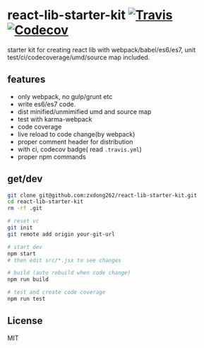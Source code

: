 # react-lib-starter-kit [![Travis][build-badge]][build] [![Codecov][codecov-badge]][codecov]
starter kit for creating react lib with webpack/babel/es6/es7, unit test/ci/codecoverage/umd/source map included.

## features
- only webpack, no gulp/grunt etc
- write es6/es7 code.
- dist minified/unmimified umd and source map
- test with karma-webpack
- code coverage
- live reload to code change(by webpack)
- proper comment header for distribution
- with ci, codecov badge( read `.travis.yml`)
- proper npm commands

## get/dev
```bash
git clone git@github.com:zxdong262/react-lib-starter-kit.git
cd react-lib-starter-kit
rm -rf .git

# reset vc
git init
git remote add origin your-git-url

# start dev
npm start
# then edit src/*.jsx to see changes

# build (auto rebuild when code change)
npm run build

# test and create code coverage
npm run test

```

## License
MIT

[build-badge]: https://img.shields.io/travis/zxdong262/react-lib-starter-kit/master.svg?style=flat-square
[build]: https://travis-ci.org/zxdong262/react-lib-starter-kit
[codecov-badge]: https://img.shields.io/codecov/c/github/zxdong262/react-lib-starter-kit/master.svg?style=flat-square
[codecov]: https://codecov.io/gh/zxdong262/react-lib-starter-kit